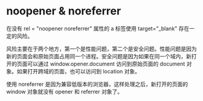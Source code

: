 # noopener & noreferrer
在没有 rel = "noopener noreferrer" 属性的 a 标签使用 target="_blank" 存在一定的风险。

风险主要在于两个地方，第一个是性能问题，第二个是安全问题。性能问题是因为新的页面会和原始页面占用同一个进程。安全问题是因为如果在同一个域内，新打开的页面可以通过 window.opener.document 访问到原始页面的 document 对象。如果打开跨域的页面，也可以访问到 location 对象。

使用 noreferrer 是因为兼容低版本的浏览器，这样处理之后，新打开的页面的 window 对象就没有 opener 和 referrer 对象了。